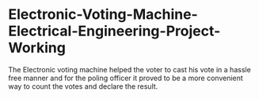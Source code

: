 # Electronic-Voting-Machine-Electrical-Engineering-Project-Working
The Electronic voting machine helped the voter to cast his vote in a hassle free manner and for the poling officer it proved to be a more convenient way to count the votes and declare the result.

